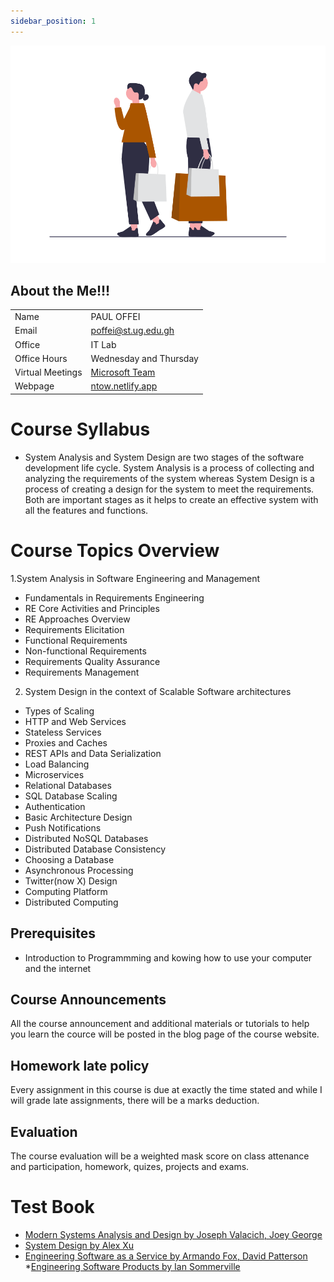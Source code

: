 ```yaml
---
sidebar_position: 1
---
```


![teach](../static/img/teach.png)


## About the Me!!!

|||
|-|-|
| Name | PAUL OFFEI |
| Email | poffei@st.ug.edu.gh |
| Office | IT Lab |
| Office Hours |Wednesday and Thursday |
| Virtual Meetings | [Microsoft Team](https://teams.microsoft.com/l/meetup-join/19%3A7-xuCiqCPhw1pf3Y4RrsQvmfyhewLatUPDmoJQX5rP41%40thread.tacv2/1691601593286?context=%7B%22Tid%22%3A%22941bbf5f-f2c0-4875-a24c-6907865d251a%22%2C%22Oid%22%3A%2254667e92-5810-4237-bb55-ea93bfbfee0c%22%7D) |
| Webpage | [ntow.netlify.app](https://ntow.netlify.app) |

# Course Syllabus
* System Analysis and System Design are two stages of the software development life cycle. System Analysis is a process of collecting and analyzing the requirements of the system whereas System Design is a process of creating a design for the system to meet the requirements. Both are important stages as it helps to create an effective system with all the features and functions.

# Course Topics Overview
1.System Analysis in Software Engineering and Management
* Fundamentals in Requirements Engineering
* RE Core Activities and Principles
* RE Approaches Overview
* Requirements Elicitation
* Functional Requirements
* Non-functional Requirements
* Requirements Quality Assurance
* Requirements Management
  
2. System Design in the context of Scalable Software architectures
* Types of Scaling
* HTTP and Web Services
* Stateless Services
* Proxies and Caches
* REST APIs and Data Serialization
* Load Balancing
* Microservices
* Relational Databases
* SQL Database Scaling
* Authentication
* Basic Architecture Design
* Push Notifications
* Distributed NoSQL Databases
* Distributed Database Consistency
* Choosing a Database
* Asynchronous Processing
* Twitter(now X) Design
* Computing Platform
* Distributed Computing 


## Prerequisites
* Introduction to Programmming and kowing how to use your computer and the internet


## Course Announcements
All the course announcement and additional materials or tutorials to help you learn the cource will be posted in the blog page of the course website. 


##  Homework late policy
Every assignment in this course is due at exactly the time stated and while I will
grade late assignments, there will be a marks deduction.

## Evaluation
The course evaluation will be a weighted mask score on class attenance and participation, homework, quizes, projects and exams.



# Test Book
* [Modern Systems Analysis and Design by Joseph Valacich, Joey George](https://ugedugh-my.sharepoint.com/:b:/g/personal/poffei_st_ug_edu_gh/Eehpvfl6SUtPiEWWJcj5Ma0BA59qmvEyYGvgXA2GfjD_iQ?e=wlD5OU)
* [System Design by Alex Xu](https://ugedugh-my.sharepoint.com/:b:/g/personal/poffei_st_ug_edu_gh/ETS4c2NQ_bBAo0dLhx7GVlEB2bLwZ46oxDAJ_fAbQC5CxQ?e=X5dVw1)
* [Engineering Software as a Service by Armando Fox, David Patterson](https://ugedugh-my.sharepoint.com/:b:/g/personal/poffei_st_ug_edu_gh/EW83sbNFNAhKoP5zvwFpHPIBblKweLVOMSMguf6RPJ86JA?e=GTuO55)
*[Engineering Software Products by Ian Sommerville](https://ugedugh-my.sharepoint.com/:b:/g/personal/poffei_st_ug_edu_gh/EedaifBZXXBDp3aeXZNzL80BVxZYzQeM39AY1i2HfWEmNg?e=qrwD5u)


